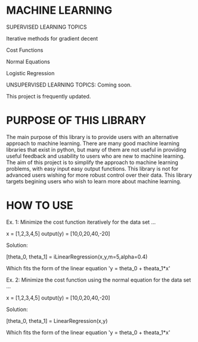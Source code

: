 # MACHINE LEARNING

SUPERVISED LEARNING TOPICS

Iterative methods for gradient decent

Cost Functions

Normal Equations

Logistic Regression

UNSUPERVISED LEARNING TOPICS:
Coming soon.

This project is frequently updated.

# PURPOSE OF THIS LIBRARY

The main purpose of this library is to provide users with an alternative approach to machine learning. There are many good machine learning libraries that exist in python, but many of them are not useful in providing useful feedback and usability to users who are new to machine learning. The aim of this project is to simplify the approach to machine learning problems, with easy input easy output functions. This library is not for advanced users wishing for more robust control over their data. This library targets begining users who wish to learn more about machine learning. 

# HOW TO USE


Ex. 1: Minimize the cost function iteratively for the data set ...

x = [1,2,3,4,5] output(y) = [10,0,20,40,-20]

Solution:

[theta_0, theta_1] = iLinearRegression(x,y,m=5,alpha=0.4)

Which fits the form of the linear equation 'y = theta_0 + theata_1*x'


Ex. 2: Minimize the cost function using the normal equation for the data set ...

x = [1,2,3,4,5] output(y) = [10,0,20,40,-20]

Solution:

[theta_0, theta_1] = LinearRegression(x,y)

Which fits the form of the linear equation 'y = theta_0 + theata_1*x'
